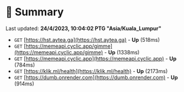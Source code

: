 # 📖 Summary
Last updated: **24/4/2023, 10:04:02 PTG "Asia/Kuala_Lumpur"**

- `GET` [https://hst.aytea.ga](https://hst.aytea.ga) - **Up** (518ms)
- `GET` [https://memeapi.cyclic.app/gimme](https://memeapi.cyclic.app/gimme) - **Up** (1338ms)
- `GET` [https://memeapi.cyclic.app](https://memeapi.cyclic.app) - **Up** (784ms)
- `GET` [https://klik.ml/health](https://klik.ml/health) - **Up** (2173ms)
- `GET` [https://dumb.onrender.com](https://dumb.onrender.com) - **Up** (914ms)
